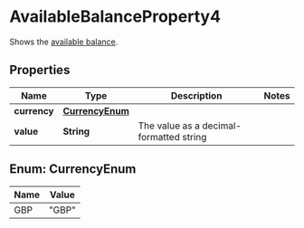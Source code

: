 

# AvailableBalanceProperty4

Shows the [available balance](http://docs.griffin.com).

## Properties

| Name | Type | Description | Notes |
|------------ | ------------- | ------------- | -------------|
|**currency** | [**CurrencyEnum**](#CurrencyEnum) |  |  |
|**value** | **String** | The value as a decimal-formatted string |  |



## Enum: CurrencyEnum

| Name | Value |
|---- | -----|
| GBP | &quot;GBP&quot; |



